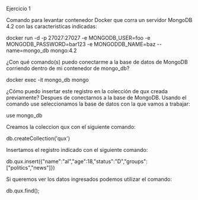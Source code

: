 Ejercicio 1

Comando para levantar contenedor Docker que corra un servidor MongoDB 4.2 con las caracteristicas indicadas:

docker run -d -p 27027:27027 -e MONGODB_USER=foo -e MONGODB_PASSWORD=bar123 -e MONGODDB_NAME=baz --name=mongo_db mongo:4.2 

¿Con qué comando(s) puedo conectarme a la base de datos de MongoDB corriendo dentro de mi contenedor de mongo_db?

docker exec -it mongo_db mongo

¿Cómo puedo insertar este registro en la colección de qux creada previamente?
Despues de conectarnos a la base de MongoDB. 
Usando el comando use seleccionamos la base de datos con la que vamos a trabajar:

use mongo_db

Creamos la coleccion qux con el siguiente comando:

db.createCollection('qux')

Insertamos el registro indicado con el siguiente comando:

db.qux.insert({"name":"al","age":18,"status":"D","groups":["politics","news"]})

Si queremos ver los datos ingresados podemos utilizar el comando:

db.qux.find();
